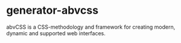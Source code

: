 # generator-abvcss
abvCSS is a CSS-methodology and framework for creating modern, dynamic and supported web interfaces.
